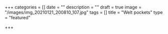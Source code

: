 +++
categories = []
date = ""
description = ""
draft = true
image = "/images/img_20210121_200810_107.jpg"
tags = []
title = "Welt pockets"
type = "featured"

+++
